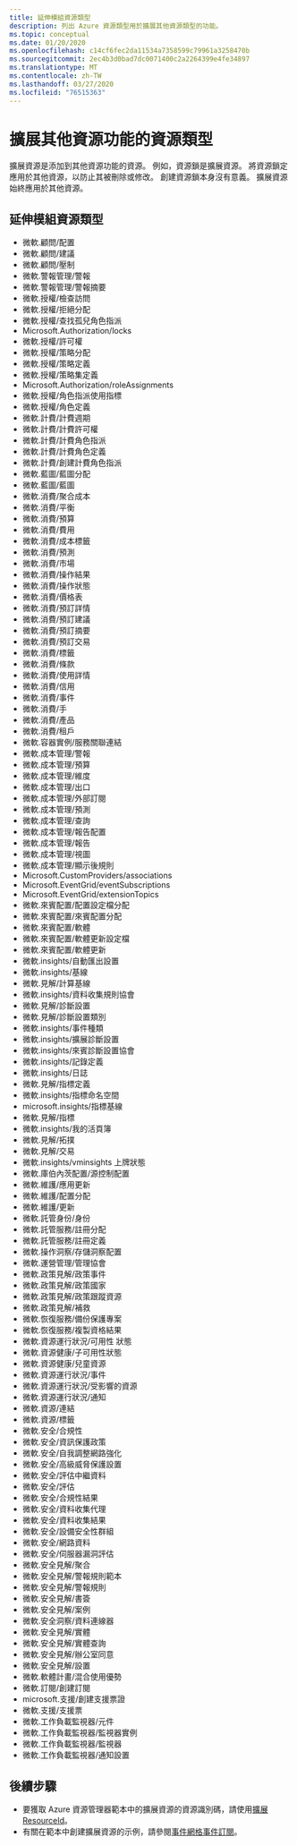 ```yaml
---
title: 延伸模組資源類型
description: 列出 Azure 資源類型用於擴展其他資源類型的功能。
ms.topic: conceptual
ms.date: 01/20/2020
ms.openlocfilehash: c14cf6fec2da11534a7358599c79961a3258470b
ms.sourcegitcommit: 2ec4b3d0bad7dc0071400c2a2264399e4fe34897
ms.translationtype: MT
ms.contentlocale: zh-TW
ms.lasthandoff: 03/27/2020
ms.locfileid: "76515363"
---
```

# <a name="resource-types-that-extend-capabilities-of-other-resources"></a>擴展其他資源功能的資源類型

擴展資源是添加到其他資源功能的資源。 例如，資源鎖是擴展資源。 將資源鎖定應用於其他資源，以防止其被刪除或修改。 創建資源鎖本身沒有意義。 擴展資源始終應用於其他資源。

## <a name="extension-resource-types"></a>延伸模組資源類型

- 微軟.顧問/配置
- 微軟.顧問/建議
- 微軟.顧問/壓制
- 微軟.警報管理/警報
- 微軟.警報管理/警報摘要
- 微軟.授權/檢查訪問
- 微軟.授權/拒絕分配
- 微軟.授權/查找孤兒角色指派
- Microsoft.Authorization/locks
- 微軟.授權/許可權
- 微軟.授權/策略分配
- 微軟.授權/策略定義
- 微軟.授權/策略集定義
- Microsoft.Authorization/roleAssignments
- 微軟.授權/角色指派使用指標
- 微軟.授權/角色定義
- 微軟.計費/計費週期
- 微軟.計費/計費許可權
- 微軟.計費/計費角色指派
- 微軟.計費/計費角色定義
- 微軟.計費/創建計費角色指派
- 微軟.藍圖/藍圖分配
- 微軟.藍圖/藍圖
- 微軟.消費/聚合成本
- 微軟.消費/平衡
- 微軟.消費/預算
- 微軟.消費/費用
- 微軟.消費/成本標籤
- 微軟.消費/預測
- 微軟.消費/市場
- 微軟.消費/操作結果
- 微軟.消費/操作狀態
- 微軟.消費/價格表
- 微軟.消費/預訂詳情
- 微軟.消費/預訂建議
- 微軟.消費/預訂摘要
- 微軟.消費/預訂交易
- 微軟.消費/標籤
- 微軟.消費/條款
- 微軟.消費/使用詳情
- 微軟.消費/信用
- 微軟.消費/事件
- 微軟.消費/手
- 微軟.消費/產品
- 微軟.消費/租戶
- 微軟.容器實例/服務關聯連結
- 微軟.成本管理/警報
- 微軟.成本管理/預算
- 微軟.成本管理/維度
- 微軟.成本管理/出口
- 微軟.成本管理/外部訂閱
- 微軟.成本管理/預測
- 微軟.成本管理/查詢
- 微軟.成本管理/報告配置
- 微軟.成本管理/報告
- 微軟.成本管理/視圖
- 微軟.成本管理/顯示後規則
- Microsoft.CustomProviders/associations
- Microsoft.EventGrid/eventSubscriptions
- Microsoft.EventGrid/extensionTopics
- 微軟.來賓配置/配置設定檔分配
- 微軟.來賓配置/來賓配置分配
- 微軟.來賓配置/軟體
- 微軟.來賓配置/軟體更新設定檔
- 微軟.來賓配置/軟體更新
- 微軟.insights/自動匯出設置
- 微軟.insights/基線
- 微軟.見解/計算基線
- 微軟.insights/資料收集規則協會
- 微軟.見解/診斷設置
- 微軟.見解/診斷設置類別
- 微軟.insights/事件種類
- 微軟.insights/擴展診斷設置
- 微軟.insights/來賓診斷設置協會
- 微軟.insights/記錄定義
- 微軟.insights/日誌
- 微軟.見解/指標定義
- 微軟.insights/指標命名空間
- microsoft.insights/指標基線
- 微軟.見解/指標
- 微軟.insights/我的活頁簿
- 微軟.見解/拓撲
- 微軟.見解/交易
- 微軟.insights/vminsights 上牌狀態
- 微軟.庫伯內茨配置/源控制配置
- 微軟.維護/應用更新
- 微軟.維護/配置分配
- 微軟.維護/更新
- 微軟.託管身份/身份
- 微軟.託管服務/註冊分配
- 微軟.託管服務/註冊定義
- 微軟.操作洞察/存儲洞察配置
- 微軟.運營管理/管理協會
- 微軟.政策見解/政策事件
- 微軟.政策見解/政策國家
- 微軟.政策見解/政策跟蹤資源
- 微軟.政策見解/補救
- 微軟.恢復服務/備份保護專案
- 微軟.恢復服務/複製資格結果  
- 微軟.資源運行狀況/可用性 狀態
- 微軟.資源健康/子可用性狀態
- 微軟.資源健康/兒童資源
- 微軟.資源運行狀況/事件
- 微軟.資源運行狀況/受影響的資源
- 微軟.資源運行狀況/通知
- 微軟.資源/連結
- 微軟.資源/標籤
- 微軟.安全/合規性
- 微軟.安全/資訊保護政策
- 微軟.安全/自我調整網路強化
- 微軟.安全/高級威脅保護設置
- 微軟.安全/評估中繼資料
- 微軟.安全/評估
- 微軟.安全/合規性結果
- 微軟.安全/資料收集代理
- 微軟.安全/資料收集結果
- 微軟.安全/設備安全性群組
- 微軟.安全/網路資料
- 微軟.安全/伺服器漏洞評估
- 微軟.安全見解/聚合
- 微軟.安全見解/警報規則範本
- 微軟.安全見解/警報規則
- 微軟.安全見解/書簽
- 微軟.安全見解/案例
- 微軟.安全洞察/資料連線器
- 微軟.安全見解/實體
- 微軟.安全見解/實體查詢
- 微軟.安全見解/辦公室同意
- 微軟.安全見解/設置
- 微軟.軟體計畫/混合使用優勢
- 微軟.訂閱/創建訂閱
- microsoft.支援/創建支援票證
- 微軟.支援/支援票
- 微軟.工作負載監視器/元件
- 微軟.工作負載監視器/監視器實例
- 微軟.工作負載監視器/監視器
- 微軟.工作負載監視器/通知設置

## <a name="next-steps"></a>後續步驟

- 要獲取 Azure 資源管理器範本中的擴展資源的資源識別碼，請使用[擴展 ResourceId](../templates/template-functions-resource.md#extensionresourceid)。
- 有關在範本中創建擴展資源的示例，請參閱[事件網格事件訂閱](/azure/templates/microsoft.eventgrid/2019-06-01/eventsubscriptions)。
